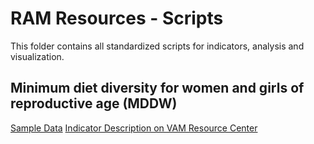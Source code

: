 # RAM Resources - Scripts
This folder contains all standardized scripts for indicators, analysis and visualization.


## Minimum diet diversity for women and girls of reproductive age (MDDW)

[Sample Data](https://github.com/WFP-VAM/RAMResourcesScripts/tree/main/Static/Nut_MDDW_Sample_Survey)
[Indicator Description on VAM Resource Center](https://resources.vam.wfp.org/data-analysis/quantitative/nutrition/minimum-dietary-diversity-for-women-mdd-w)

